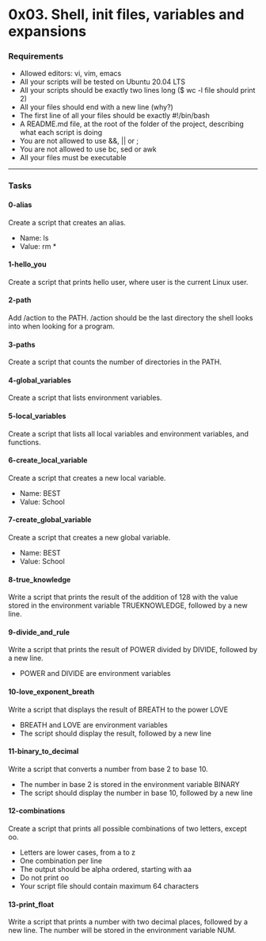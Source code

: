 # 0x03. Shell, init files, variables and expansions

### Requirements
- Allowed editors: vi, vim, emacs
- All your scripts will be tested on Ubuntu 20.04 LTS
- All your scripts should be exactly two lines long ($ wc -l file should print 2)
- All your files should end with a new line (why?)
- The first line of all your files should be exactly #!/bin/bash
- A README.md file, at the root of the folder of the project, describing what each script is doing
- You are not allowed to use &&, || or ;
- You are not allowed to use bc, sed or awk
- All your files must be executable

---

### Tasks

#### 0-alias
Create a script that creates an alias.

- Name: ls
- Value: rm *

#### 1-hello_you
Create a script that prints hello user, where user is the current Linux user.

#### 2-path
Add /action to the PATH. /action should be the last directory the shell looks into when looking for a program.

#### 3-paths
Create a script that counts the number of directories in the PATH.

#### 4-global_variables
Create a script that lists environment variables.

#### 5-local_variables
Create a script that lists all local variables and environment variables, and functions.

#### 6-create_local_variable
Create a script that creates a new local variable.

- Name: BEST
- Value: School

#### 7-create_global_variable
Create a script that creates a new global variable.

- Name: BEST
- Value: School

#### 8-true_knowledge
Write a script that prints the result of the addition of 128 with the value stored in the environment variable TRUEKNOWLEDGE, followed by a new line.

#### 9-divide_and_rule
Write a script that prints the result of POWER divided by DIVIDE, followed by a new line.

- POWER and DIVIDE are environment variables

#### 10-love_exponent_breath
Write a script that displays the result of BREATH to the power LOVE

- BREATH and LOVE are environment variables
- The script should display the result, followed by a new line

#### 11-binary_to_decimal
Write a script that converts a number from base 2 to base 10.

- The number in base 2 is stored in the environment variable BINARY
- The script should display the number in base 10, followed by a new line

#### 12-combinations
Create a script that prints all possible combinations of two letters, except oo.

- Letters are lower cases, from a to z
- One combination per line
- The output should be alpha ordered, starting with aa
- Do not print oo
- Your script file should contain maximum 64 characters

#### 13-print_float
Write a script that prints a number with two decimal places, followed by a new line.
The number will be stored in the environment variable NUM.
